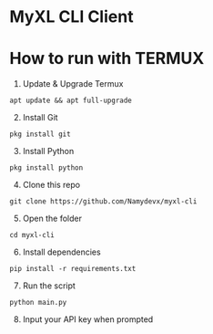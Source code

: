 # MyXL CLI Client

# How to run with TERMUX
1. Update & Upgrade Termux
```
apt update && apt full-upgrade
```
2. Install Git
```
pkg install git
```
3. Install Python
```
pkg install python
```
4. Clone this repo
```
git clone https://github.com/Namydevx/myxl-cli
```
5. Open the folder
```
cd myxl-cli
```
6. Install dependencies
```
pip install -r requirements.txt
```
7. Run the script
```
python main.py
```
8. Input your API key when prompted
